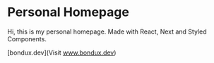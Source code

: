 # Personal Homepage

Hi, this is my personal homepage. Made with React, Next and Styled Components.

[bondux.dev](Visit www.bondux.dev)
